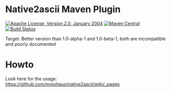 # Native2ascii Maven Plugin

[![Apache License, Version 2.0, January 2004](https://img.shields.io/github/license/mojohaus/native2ascii.svg?label=License)](http://www.apache.org/licenses/)
[![Maven Central](https://img.shields.io/maven-central/v/org.codehaus.mojo/native2ascii-maven-plugin.svg?label=Maven%20Central)](http://search.maven.org/#search%7Cgav%7C1%7Cg%3A%22org.codehaus.mojo%22%20AND%20a%3A%22native2ascii-maven-plugin%22)
[![Build Status](https://travis-ci.org/mojohaus/native2ascii.svg?branch=master)](https://travis-ci.org/mojohaus/native2ascii-maven-plugin)

Target: Better version than 1.0-alpha-1 and 1.0-beta-1, both are incompatible and poorly documented

# Howto

Look here for the usage: https://github.com/mojohaus/native2ascii/wiki/_pages
